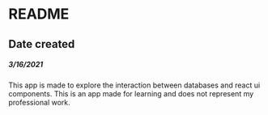 # README

## Date created
##### 3/16/2021

This app is made to explore the interaction between databases and react ui components. This is an app made for learning and does not represent my professional work.
